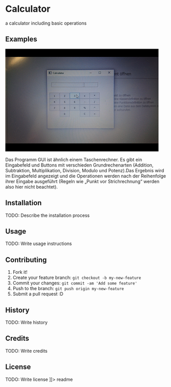 # Calculator
a calculator including basic operations


## Examples

![Example](giphy.gif)

<snippet>
  <content><![CDATA[
# Calculator

Das Programm GUI ist ähnlich einem Taschenrechner.
Es gibt ein Eingabefeld und Buttons mit verschieden Grundrechenarten (Addition, Subtraktion, Multiplikation, Division, Modulo und Potenz).Das Ergebnis wird im Eingabefeld angezeigt und die Operationen werden nach der Reihenfolge
ihrer Eingabe ausgeführt (Regeln wie „Punkt vor Strichrechnung“ werden also hier nicht beachtet).

## Installation
TODO: Describe the installation process
## Usage
TODO: Write usage instructions
## Contributing
1. Fork it!
2. Create your feature branch: `git checkout -b my-new-feature`
3. Commit your changes: `git commit -am 'Add some feature'`
4. Push to the branch: `git push origin my-new-feature`
5. Submit a pull request :D
## History
TODO: Write history
## Credits
TODO: Write credits
## License
TODO: Write license
]]></content>
  <tabTrigger>readme</tabTrigger>
</snippet>
